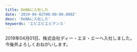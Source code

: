 ```yaml
---
title: DeNAに入社した
date: '2019-04-02T00:00:00.000Z'
desc: 'DeNAに入社した'
keywords: 'エビエビエビデンス'
---
```


2019年04月01日、株式会社ディー・エヌ・エーへ入社しました。   
今後共よろしくおねがいします。
